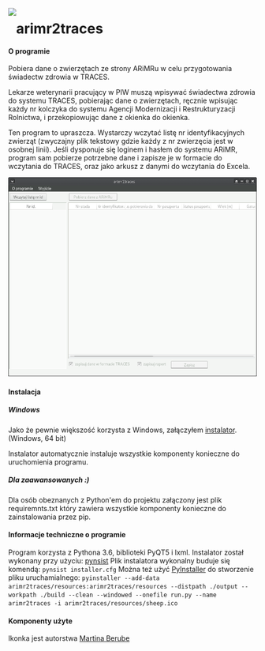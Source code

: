 <a href="url"><img src="https://github.com/jedrus2000/arimr2traces/raw/master/arimr2traces/resources/sheep.ico" align="left" height="48" ></a>
# arimr2traces

#### O programie

Pobiera dane o zwierzętach ze strony ARiMRu w celu przygotowania świadectw zdrowia w TRACES.

Lekarze weterynarii pracujący w PIW muszą wpisywać świadectwa zdrowia do systemu TRACES,
pobierając dane o zwierzętach, ręcznie wpisując każdy nr kolczyka do systemu Agencji 
Modernizacji i Restrukturyzacji Rolnictwa, i przekopiowując dane z okienka do okienka.

Ten program to upraszcza. Wystarczy wczytać listę nr identyfikacyjnych zwierząt (zwyczajny plik 
tekstowy gdzie każdy z nr zwierzęcia jest w osobnej linii).
Jeśli dysponuje się loginem i hasłem do systemu ARiMR, program sam pobierze potrzebne
 dane i zapisze je w formacie do wczytania do TRACES, oraz jako arkusz z danymi do wczytania do
 Excela.

![](screenshot.png)

#### Instalacja

##### Windows
Jako że pewnie większość korzysta z Windows, załączyłem [instalator](https://github.com/jedrus2000/arimr2traces/releases). (Windows, 64 bit)


Instalator automatycznie instaluje wszystkie komponenty konieczne do uruchomienia programu.

##### Dla zaawansowanych :)
Dla osób obeznanych z Python'em do projektu załączony jest plik requiremnts.txt który zawiera wszystkie komponenty konieczne do zainstalowania przez pip.


#### Informacje techniczne o programie
Program korzysta z Pythona 3.6, biblioteki PyQT5 i lxml.
Instalator został wykonany przy użyciu: [pynsist](https://github.com/takluyver/pynsist)
Plik instalatora wykonalny buduje się komendą: `pynsist installer.cfg`
Można też użyć [PyInstaller](http://www.pyinstaller.org/) do stworzenie pliku uruchamialnego: `pyinstaller --add-data arimr2traces/resources:arimr2traces/resources --distpath ./output --workpath ./build --clean --windowed --onefile run.py --name arimr2traces -i arimr2traces/resources/sheep.ico`

#### Komponenty użyte
Ikonka jest autorstwa [Martina Berube](http://www.softicons.com/animal-icons/animal-icons-by-martin-berube)
